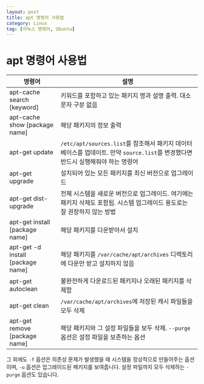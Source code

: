 ```yaml
---
layout: post
title: apt 명령어 사용법
category: Linux
tag: [리눅스 명령어, Ubuntu]
---
```

# apt 명령어 사용법

명령어 | 설명
---|---
apt-cache search [keyword] | 키워드를 포함하고 있는 패키지 명과 설명 출력. 대소문자 구분 없음
apt-cache show [package name] | 해당 패키지의 정보 출력
apt-get update | `/etc/apt/sources.list`를 참조해서 패키지 데이터베이스를 업데이트. 만약 `source.list`를 변경했다면 반드시 실행해줘야 하는 명령어
apt-get upgrade | 설치되어 있는 모든 패키지를 최신 버전으로 업그레이드
apt-get dist-upgrade | 전체 시스템을 새로운 버전으로 업그레이드. 여기에는 패키지 삭제도 포함됨. 시스템 업그레이드 용도로는 잘 권장하지 않는 방법
apt-get install [package name] | 해당 패키지를 다운받아서 설치
apt-get -d install [package name] | 해당 패키지를 `/var/cache/apt/archives` 디렉토리에 다운만 받고 설치하지 않음
apt-get autoclean | 불완전하게 다운로드된 패키지나 오래된 패키지를 삭제함
apt-get clean | `/var/cache/apt/archives`에 저장된 캐시 파일들을 모두 삭제
apt-get remove [package name] | 해당 패키지와 그 설정 파일들을 보두 삭제. `--purge` 옵션은 설정 파일을 보존하는 옵션

그 외에도 `-f` 옵션은 의존성 문제가 발생했을 때 시스템을 정상적으로 만들어주는 옵션이며, `-u` 옵션은 업그레이드된 패키지를 보여줍니다. 설정 파일까지 모두 삭제하는 `-purge` 옵션도 있습니다.
